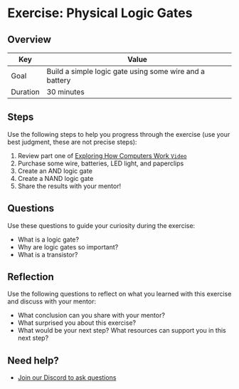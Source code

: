 # Exercise: Physical Logic Gates

## Overview

| Key | Value |
| --- | --- |
| Goal | Build a simple logic gate using some wire and a battery |
| Duration | 30 minutes |

## Steps

Use the following steps to help you progress through the exercise (use your best judgment, these are not precise steps):

1. Review part one of [Exploring How Computers Work `Video`](https://www.youtube.com/watch?v=QZwneRb-zqA&list=PLFt_AvWsXl0dPhqVsKt1Ni_46ARyiCGSq&t=50s)
2. Purchase some wire, batteries, LED light, and paperclips
3. Create an AND logic gate
4. Create a NAND logic gate
5. Share the results with your mentor!

## Questions

Use these questions to guide your curiosity during the exercise:

- What is a logic gate?
- Why are logic gates so important?
- What is a transistor?

## Reflection

Use the following questions to reflect on what you learned with this exercise and discuss with your mentor:

- What conclusion can you share with your mentor?
- What surprised you about this exercise?
- What would be your next step? What resources can support you in this next step?

## Need help?

- [Join our Discord to ask questions](https://discord.gg/bDVYvG3Czd)
